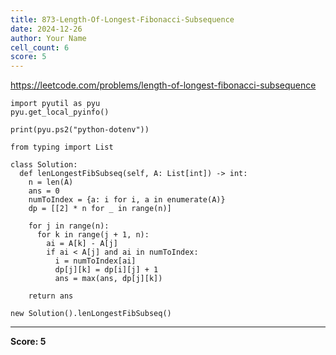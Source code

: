 ```yaml
---
title: 873-Length-Of-Longest-Fibonacci-Subsequence
date: 2024-12-26
author: Your Name
cell_count: 6
score: 5
---
```


https://leetcode.com/problems/length-of-longest-fibonacci-subsequence


```
import pyutil as pyu
pyu.get_local_pyinfo()
```


```
print(pyu.ps2("python-dotenv"))
```


```
from typing import List
```


```
class Solution:
  def lenLongestFibSubseq(self, A: List[int]) -> int:
    n = len(A)
    ans = 0
    numToIndex = {a: i for i, a in enumerate(A)}
    dp = [[2] * n for _ in range(n)]

    for j in range(n):
      for k in range(j + 1, n):
        ai = A[k] - A[j]
        if ai < A[j] and ai in numToIndex:
          i = numToIndex[ai]
          dp[j][k] = dp[i][j] + 1
          ans = max(ans, dp[j][k])

    return ans
```


```
new Solution().lenLongestFibSubseq()
```


---
**Score: 5**